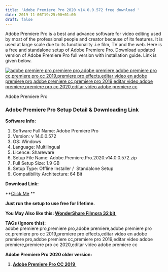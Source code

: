 ```yaml
---
title: 'Adobe Premiere Pro 2020 v14.0.0.572 free download '
date: 2019-11-06T19:25:00+01:00
draft: false
---
```


Adobe Premiere Pro is a best and advance software for video editing used by most of the professional people and creator because of its features. It is used at large scale due to its functionality .i.e film, TV and the web. Here is a free and standalone setup of Adobe Premiere Pro. Download updated version of Adobe Premiere Pro full version with installation guide. Link is given below.  
  
  

[![adobe premiere pro,premiere pro,adobe premiere,adobe premiere pro cc,premiere pro cc 2019,premiere pro effects,editar video en adobe premiere pro,adobe premiere cc,premiere pro 2019,editar video adobe premiere,premiere pro cc 2020,editar video adobe premiere cc](https://1.bp.blogspot.com/-JITnTjttxGI/XcMOc3nSJKI/AAAAAAAAAxU/CqOUxszzIaUSN2e_rr16bPGjzT6of6JNgCLcBGAsYHQ/s320/Adobe-Premiere-Pro-2020-free.png "Adobe Premiere Pro 2020 free download")](https://1.bp.blogspot.com/-JITnTjttxGI/XcMOc3nSJKI/AAAAAAAAAxU/CqOUxszzIaUSN2e_rr16bPGjzT6of6JNgCLcBGAsYHQ/s1600/Adobe-Premiere-Pro-2020-free.png)

Adobe Premiere Pro

  

  

  

### Adobe Premiere Pro Setup Detail & Downloading Link

  

  

**Software Info:**

1.  Software Full Name: Adobe Premiere Pro
2.  Version: v 14.0.0.572
3.  OS: Windows
4.  Language: Multilingual
5.  Licence: Shareware
6.  Setup File Name: Adobe.Premiere.Pro.2020.v14.0.0.572.zip
7.  Full Setup Size: 1.9 GB
8.  Setup Type: Offline Installer /  Standalone Setup
9.  Compatibility Architecture: 64 Bit 

**Download Link:**

**[Click Me](https://uploadrar.com/whvxa7akgnio) **  
  
**Just run the setup to use free for lifetime.**  
  
  
  

**You May Also like this: [WonderShare Filmora 32 bit ](https://pcappsstock.blogspot.com/2019/10/wondershare-filmora-32-bit-free-download.html)**

  

  

  

**TAGs (Ignore this):**  
adobe premiere pro,premiere pro,adobe premiere,adobe premiere pro cc,premiere pro cc 2019,premiere pro effects,editar video en adobe premiere pro,adobe premiere cc,premiere pro 2019,editar video adobe premiere,premiere pro cc 2020,editar video adobe premiere cc  
  
  
**Adobe Premiere Pro 2020 older version:**  
  

1.  ****[Adobe Premiere Pro CC 2019 ](https://pcappsstock.blogspot.com/2019/09/adobe-premiere-pro-cc-2019-free-download.html)****